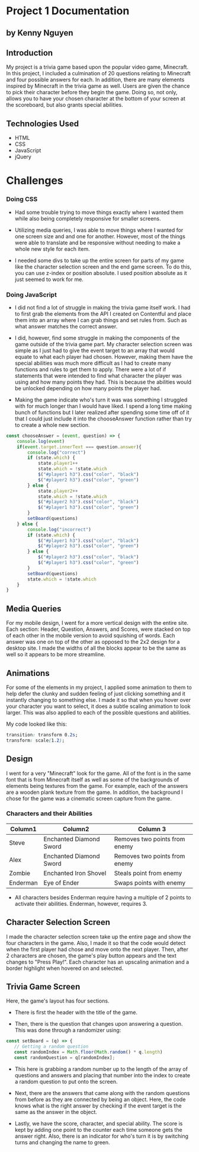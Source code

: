# Project 1 Documentation 
## by Kenny Nguyen 

## Introduction

My project is a trivia game based upon the popular video game, Minecraft. In this project, I included a culmination of 20 questions relating to Minecraft and four possible answers for each. In addition, there are many elements inspired by Minecraft in the trivia game as well. Users are given the chance to pick their character before they begin the game. Doing so, not only, allows you to have your chosen character at the bottom of your screen at the scoreboard, but also grants special abilities. 

## Technologies Used 

- HTML
- CSS
- JavaScript
- jQuery

# Challenges

### Doing CSS

 - Had some trouble trying to move things exactly where I wanted them while also being completely responsive for smaller screens.

 - Utilizing media queries, I was able to move things where I wanted for one screen size and and one for another. However, most of the things were able to translate and be responsive without needing to make a whole new style for each item. 
 
 - I needed some divs to take up the entire screen for parts of my game like the character selection screen and the end game screen. To do this, you can use z-index or position absolute. I used position absolute as it just seemed to work for me. 

### Doing JavaScript

 - I did not find a lot of struggle in making the trivia game itself work. I had to first grab the elements from the API I created on Contentful and place them into an array where I can grab things and set rules from. Such as what answer matches the correct answer. 

 - I did, however, find some struggle in making the components of the game outside of the trivia game part. My character selection screen was simple as I just had to give the event target to an array that would equate to what each player had chosen. However, making them have the special abilities was much more difficult as I had to create many functions and rules to get them to apply. There were a lot of if statements that were intended to find what character the player was using and how many points they had. This is because the abilities would be unlocked depending on how many points the player had. 

 - Making the game indicate who's turn it was was something I struggled with for much longer than I would have liked. I spend a long time making bunch of functions but I later realized after spending some time off of it that I could just include it into the chooseAnswer function rather than try to create a whole new section. 
```js
const chooseAnswer = (event, question) => {
    console.log(event)
    if(event.target.innerText === question.answer){
        console.log("correct")
        if (state.which) {
            state.player1++
            state.which = !state.which
            $("#player1 h3").css("color", "black")
            $("#player2 h3").css("color", "green")
        } else {
            state.player2++
            state.which = !state.which
            $("#player2 h3").css("color", "black")
            $("#player1 h3").css("color", "green")
        }
        setBoard(questions)
    } else {
        console.log("incorrect")
        if (state.which) {
            $("#player1 h3").css("color", "black")
            $("#player2 h3").css("color", "green")
        } else {
            $("#player2 h3").css("color", "black")
            $("#player1 h3").css("color", "green")
        }
        setBoard(questions)
        state.which = !state.which
    }
}
```

## Media Queries

For my mobile design, I went for a more vertical design with the entire site. Each section: Header, Question, Answers, and Scores, were stacked on top of each other in the mobile version to avoid squishing of words. Each answer was one on top of the other as opposed to the 2x2 design for a desktop site. I made the widths of all the blocks appear to be the same as well so it appears to be more streamline. 

## Animations 

For some of the elements in my project, I applied some animation to them to help defer the clunky and sudden feeling of just clicking something and it instantly changing to something else. I made it so that when you hover over your character you want to select, it does a subtle scaling animation to look larger. This was also applied to each of the possible questions and abilities. 

My code looked like this: 
```css
transition: transform 0.2s;
transform: scale(1.2);
```

## Design 

I went for a very "Minecraft" look for the game. All of the font is in the same font that is from Minecraft itself as well as some of the backgrounds of elements being textures from the game. For example, each of the answers are a wooden plank texture from the game. In addition, the background I chose for the game was a cinematic screen capture from the game. 

### Characters and their Abilities 

| Column1  | Column2                  | Column 3                      | 
|----------|--------------------------|-------------------------------|
| Steve    | Enchanted Diamond Sword  | Removes two points from enemy |
| Alex     | Enchanted Diamond Sword  | Removes two points from enemy |
| Zombie   | Enchanted Iron Shovel    | Steals point from enemy       |
| Enderman | Eye of Ender             | Swaps points with enemy       |

 - All characters besides Enderman require having a multiple of 2 points to activate their abilities. Enderman, however, requires 3. 

 ## Character Selection Screen

 I made the character selection screen take up the entire page and show the four characters in the game. Also, I made it so that the code would detect when the first player had chose and move onto the next player. Then, after 2 characters are chosen, the game's play button appears and the text changes to "Press Play!". Each character has an upscaling animation and a border highlight when hovered on and selected. 

 ## Trivia Game Screen

 Here, the game's layout has four sections. 
  - There is first the header with the title of the game. 
  
  - Then, there is the question that changes upon answering a question. This was done through a randomizer using: 
 ```js
const setBoard = (q) => {
    // Getting a random question 
    const randomIndex = Math.floor(Math.random() * q.length)
    const randomQuestion = q[randomIndex];
 ```
 - This here is grabbing a random number up to the length of the array of questions and answers and placing that number into the index to create a random question to put onto the screen.

 - Next, there are the answers that came along with the random questions from before as they are connected by being an object. Here, the code knows what is the right answer by checking if the event target is the same as the answer in the object. 

 - Lastly, we have the score, character, and special ability. The score is kept by adding one point to the counter each time someone gets the answer right. Also, there is an indicator for who's turn it is by switching turns and changing the name to green.  